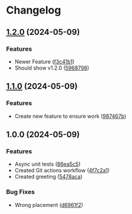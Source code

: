 # Changelog

## [1.2.0](https://github.com/MABIGMAC/29-React-UnitTests/compare/v1.1.0...v1.2.0) (2024-05-09)


### Features

* Newer Feature ([f3c41b1](https://github.com/MABIGMAC/29-React-UnitTests/commit/f3c41b18c8c64a9302bdbc10206d78b708a6227b))
* Should show v1.2.0 ([5968798](https://github.com/MABIGMAC/29-React-UnitTests/commit/59687989badce935fdc4a0389bd4da43139186c4))

## [1.1.0](https://github.com/MABIGMAC/29-React-UnitTests/compare/v1.0.0...v1.1.0) (2024-05-09)


### Features

* Create new feature to ensure work ([987467b](https://github.com/MABIGMAC/29-React-UnitTests/commit/987467b203393cca4b4eaf34664c317f91001df4))

## 1.0.0 (2024-05-09)


### Features

* Async unit tests ([86ea5c5](https://github.com/MABIGMAC/29-React-UnitTests/commit/86ea5c5f2ca6ef8a23c887e0db6b8af487435cd0))
* Created Git actions workflow ([4f7c2a1](https://github.com/MABIGMAC/29-React-UnitTests/commit/4f7c2a19e24d60e5386a4840c4bcd972c081a19c))
* Created greeting ([5478aca](https://github.com/MABIGMAC/29-React-UnitTests/commit/5478acaff1446c4f0a08d49e304dda3f9526b964))


### Bug Fixes

* Wrong placement ([d6961f2](https://github.com/MABIGMAC/29-React-UnitTests/commit/d6961f241c0ee1ad3616d168dcb656c39805a512))
